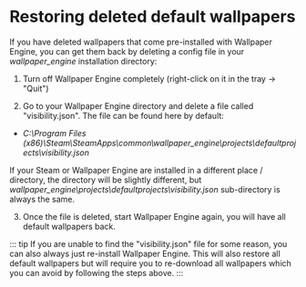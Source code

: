# Restoring deleted default wallpapers

If you have deleted wallpapers that come pre-installed with Wallpaper Engine, you can get them back by deleting a config file in your *wallpaper_engine* installation directory:

1. Turn off Wallpaper Engine completely (right-click on it in the tray -> "Quit")

2. Go to your Wallpaper Engine directory and delete a file called "visibility.json". The file can be found here by default:

* *C:\Program Files (x86)\Steam\SteamApps\common\wallpaper_engine\projects\defaultprojects\visibility.json*

If your Steam or Wallpaper Engine are installed in a different place / directory, the directory will be slightly different, but *wallpaper_engine\projects\defaultprojects\visibility.json* sub-directory is always the same.

3. Once the file is deleted, start Wallpaper Engine again, you will have all default wallpapers back.

::: tip If you are unable to find the "visibility.json" file for some reason, you can also always just re-install Wallpaper Engine. This will also restore all default wallpapers but will require you to re-download all wallpapers which you can avoid by following the steps above. :::
